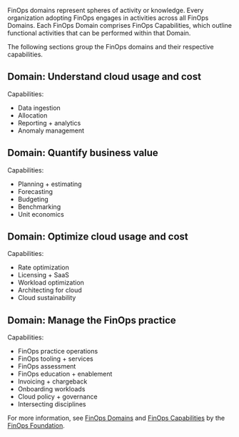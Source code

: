 FinOps domains represent spheres of activity or knowledge. Every organization adopting FinOps engages in activities across all FinOps Domains. Each FinOps Domain comprises FinOps Capabilities, which outline functional activities that can be performed within that Domain.

The following sections group the FinOps domains and their respective capabilities. <!-- In the next module, "Adopting FinOps on Azure," we'll delve deeper into exploring these domains and capabilities. -->

## Domain: Understand cloud usage and cost

Capabilities:

- Data ingestion
- Allocation
- Reporting + analytics
- Anomaly management

## Domain: Quantify business value

Capabilities:

- Planning + estimating
- Forecasting
- Budgeting
- Benchmarking
- Unit economics

## Domain: Optimize cloud usage and cost

Capabilities:

- Rate optimization
- Licensing + SaaS
- Workload optimization
- Architecting for cloud
- Cloud sustainability

## Domain: Manage the FinOps practice

Capabilities:

- FinOps practice operations
- FinOps tooling + services
- FinOps assessment
- FinOps education + enablement
- Invoicing + chargeback
- Onboarding workloads
- Cloud policy + governance
- Intersecting disciplines

For more information, see [FinOps Domains](https://www.finops.org/framework/domains/) and [FinOps Capabilities](https://www.finops.org/framework/capabilities/) by the [FinOps Foundation](https://www.finops.org/).
